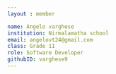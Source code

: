 ```yaml
--- 
layout : member 

name: Angelo varghese
institution: Nirmalamatha school 
email: angelovt24@gmail.com
class: Grade 11
role: Software Developer 
githubID: varghese9
--- 
```

